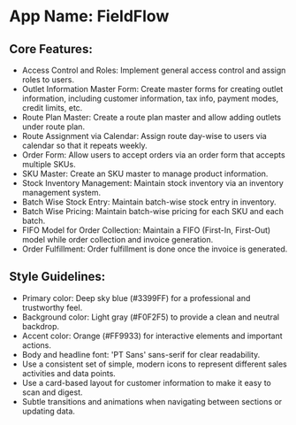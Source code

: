 # **App Name**: FieldFlow

## Core Features:

- Access Control and Roles: Implement general access control and assign roles to users.
- Outlet Information Master Form: Create master forms for creating outlet information, including customer information, tax info, payment modes, credit limits, etc.
- Route Plan Master: Create a route plan master and allow adding outlets under route plan.
- Route Assignment via Calendar: Assign route day-wise to users via calendar so that it repeats weekly.
- Order Form: Allow users to accept orders via an order form that accepts multiple SKUs.
- SKU Master: Create an SKU master to manage product information.
- Stock Inventory Management: Maintain stock inventory via an inventory management system.
- Batch Wise Stock Entry: Maintain batch-wise stock entry in inventory.
- Batch Wise Pricing: Maintain batch-wise pricing for each SKU and each batch.
- FIFO Model for Order Collection: Maintain a FIFO (First-In, First-Out) model while order collection and invoice generation.
- Order Fulfillment: Order fulfillment is done once the invoice is generated.

## Style Guidelines:

- Primary color: Deep sky blue (#3399FF) for a professional and trustworthy feel.
- Background color: Light gray (#F0F2F5) to provide a clean and neutral backdrop.
- Accent color: Orange (#FF9933) for interactive elements and important actions.
- Body and headline font: 'PT Sans' sans-serif for clear readability.
- Use a consistent set of simple, modern icons to represent different sales activities and data points.
- Use a card-based layout for customer information to make it easy to scan and digest.
- Subtle transitions and animations when navigating between sections or updating data.